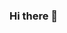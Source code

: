 ### Hi there 👋

<!--
**jarrodramsey/jarrodramsey** is a ✨ _special_ ✨ repository because its `README.md` (this file) appears on your GitHub profile.

Here are some ideas to get you started:
2
- 🔭 I’m currently working on ...
- 🌱 I’m currently learning ...
- 👯 I’m looking to collaborate on ...
- 🤔 I’m looking for help with ...
- 💬 Ask me about ...
- 📫 How to reach me: ...
- 😄 Pronouns: ...
- ⚡ Fun fact: ...
-->

<!--Last updated: Sat Aug 10 00:08:04 UTC 2024 -->
